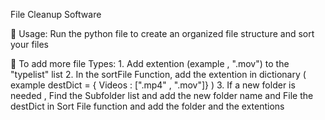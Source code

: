 File Cleanup Software

💠 Usage:
    Run the python file to create an organized file structure and sort your files

💠 To add more file Types: 
    1. Add extention (example , ".mov") to the "typelist" list
    2. In the sortFile Function, add the extention in dictionary (  example  destDict = { Videos : [".mp4" , ".mov"]}   )
    3. If a new folder is needed , Find the Subfolder list and add the new folder name and File the destDict in Sort File function and add the folder and the extentions

